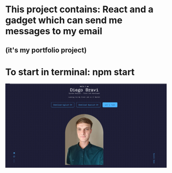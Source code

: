 <h1>This project contains: React and a gadget which can send me messages to my email</h1>
<h2>(it's my portfolio project)</h2>

<h1>To start in terminal: npm start</h1>


<img src="https://raw.githubusercontent.com/Diego-Bravi/Portfolio/master/assets/portfolio.png" width="1000"/>
</div>
